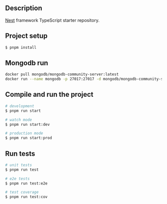 ## Description

[Nest](https://github.com/nestjs/nest) framework TypeScript starter repository.

## Project setup

```bash
$ pnpm install
```

## Mongodb run

```bash
docker pull mongodb/mongodb-community-server:latest
docker run --name mongodb -p 27017:27017 -d mongodb/mongodb-community-server:latest

```

## Compile and run the project

```bash
# development
$ pnpm run start

# watch mode
$ pnpm run start:dev

# production mode
$ pnpm run start:prod
```

## Run tests

```bash
# unit tests
$ pnpm run test

# e2e tests
$ pnpm run test:e2e

# test coverage
$ pnpm run test:cov
```
